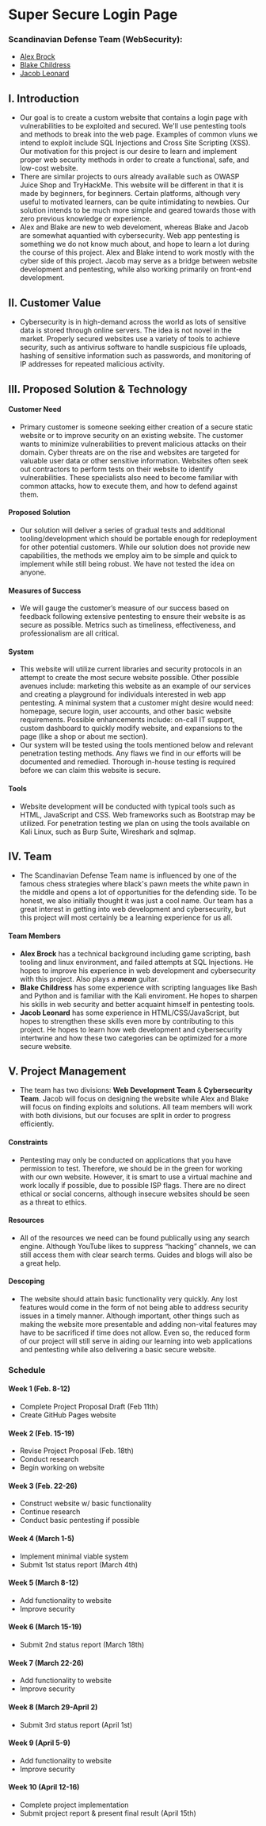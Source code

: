 # Super Secure Login Page
### Scandinavian Defense Team (WebSecurity):
* [Alex Brock](https://github.com/ShrimpyJ)
* [Blake Childress](https://github.com/ObsidianSkin)
* [Jacob Leonard](https://github.com/jacobleonard545)


## I. Introduction
* Our goal is to create a custom website that contains a login page with vulnerabilities to be exploited and secured. We'll use pentesting tools and methods to break into the web page. Examples of common vluns we intend to exploit include SQL Injections and Cross Site Scripting (XSS). Our motivation for this project is our desire to learn and implement proper web security methods in order to create a functional, safe, and low-cost website.
* There are similar projects to ours already available such as OWASP Juice Shop and TryHackMe. This website will be different in that it is made by beginners, for beginners. Certain platforms, although very useful to motivated learners, can be quite intimidating to newbies. Our solution intends to be much more simple and geared towards those with zero previous knowledge or experience.
* Alex and Blake are new to web develoment, whereas Blake and Jacob are somewhat aquantied with cybersecurity. Web app pentesting is something we do not know much about, and hope to learn a lot during the course of this project. Alex and Blake intend to work mostly with the cyber side of this project. Jacob may serve as a bridge between website development and pentesting, while also working primarily on front-end development.

## II. Customer Value
* Cybersecurity is in high-demand across the world as lots of sensitive data is stored through online servers. The idea is not novel in the market. Properly secured websites use a variety of tools to achieve security, such as antivirus software to handle suspicious file uploads, hashing of sensitive information such as passwords, and monitoring of IP addresses for repeated malicious activity.

## III. Proposed Solution & Technology

#### Customer Need
* Primary customer is someone seeking either creation of a secure static website or to improve security on an existing website. The customer wants to minimize vulnerabilities to prevent malicious attacks on their domain. Cyber threats are on the rise and websites are targeted for valuable user data or other sensitive information. Websites often seek out contractors to perform tests on their website to identify vulnerabilities. These specialists also need to become familiar with common attacks, how to execute them, and how to defend against them.

#### Proposed Solution
* Our solution will deliver a series of gradual tests and additional tooling/development which should be portable enough for redeployment for other potential customers. While our solution does not provide new capabilities, the methods we employ aim to be simple and quick to implement while still being robust. We have not tested the idea on anyone.

#### Measures of Success
* We will gauge the customer’s measure of our success based on feedback following extensive pentesting to ensure their website is as secure as possible. Metrics such as timeliness, effectiveness, and professionalism are all critical.

#### System
* This website will utilize current libraries and security protocols in an attempt to create the most secure website possible. Other possible avenues include: marketing this website as an example of our services and creating a playground for individuals interested in web app pentesting. A minimal system that a customer might desire would need: homepage, secure login, user accounts, and other basic website requirements. Possible enhancements include: on-call IT support, custom dashboard to quickly modify website, and expansions to the page (like a shop or about me section).
* Our system will be tested using the tools mentioned below and relevant penetration testing methods. Any flaws we find in our efforts will be documented and remedied. Thorough in-house testing is required before we can claim this website is secure.

#### Tools
* Website development will be conducted with typical tools such as HTML, JavaScript and CSS. Web frameworks such as Bootstrap may be utilized. For penetration testing we plan on using the tools available on Kali Linux, such as Burp Suite, Wireshark and sqlmap.

## IV. Team
* The Scandinavian Defense Team name is influenced by one of the famous chess strategies where black's pawn meets the white pawn in the middle and opens a lot of opportunities for the defending side. To be honest, we also initially thought it was just a cool name. Our team has a great interest in getting into web development and cybersecurity, but this project will most certainly be a learning experience for us all.
#### Team Members
* **Alex Brock** has a technical background including game scripting, bash tooling and linux environment, and failed attempts at SQL Injections. He hopes to improve his experience in web development and cybersecurity with this project. Also plays a ***mean*** guitar.
* **Blake Childress** has some experience with scripting languages like Bash and Python and is familiar with the Kali enviroment. He hopes to sharpen his skills in web security and better acquaint himself in pentesting tools.
* **Jacob Leonard** has some experience in HTML/CSS/JavaScript, but hopes to strengthen these skills even more by contributing to this project. He hopes to learn how web development and cybersecurity intertwine and how these two categories can be optimized for a more secure website.
## V. Project Management
* The team has two divisions: **Web Development Team** & **Cybersecurity Team**. Jacob will focus on designing the website while Alex and Blake will focus on finding exploits and solutions. All team members will work with both divisions, but our focuses are split in order to progress efficiently.
#### Constraints
* Pentesting may only be conducted on applications that you have permission to test. Therefore, we should be in the green for working with our own website. However, it is smart to use a virtual machine and work locally if possible, due to possible ISP flags. There are no direct ethical or social concerns, although insecure websites should be seen as a threat to ethics.
#### Resources
* All of the resources we need can be found publically using any search engine. Although YouTube likes to suppress “hacking” channels, we can still access them with clear search terms. Guides and blogs will also be a great help.
#### Descoping
* The website should attain basic functionality very quickly. Any lost features would come in the form of not being able to address security issues in a timely manner. Although important, other things such as making the website more presentable and adding non-vital features may have to be sacrificed if time does not allow. Even so, the reduced form of our project will still serve in aiding our learning into web applications and pentesting while also delivering a basic secure website.

### Schedule

#### Week 1 (Feb. 8-12)
* Complete Project Proposal Draft (Feb 11th)
* Create GitHub Pages website
#### Week 2 (Feb. 15-19)
* Revise Project Proposal (Feb. 18th)
* Conduct research
* Begin working on website
#### Week 3 (Feb. 22-26)
* Construct website w/ basic functionality
* Continue research
* Conduct basic pentesting if possible
#### Week 4 (March 1-5)
* Implement minimal viable system
* Submit 1st status report (March 4th)
#### Week 5 (March 8-12)
* Add functionality to website
* Improve security
#### Week 6 (March 15-19)
* Submit 2nd status report (March 18th)
#### Week 7 (March 22-26)
* Add functionality to website
* Improve security
#### Week 8 (March 29-April 2)
* Submit 3rd status report (April 1st)
#### Week 9 (April 5-9)
* Add functionality to website
* Improve security
#### Week 10 (April 12-16)
* Complete project implementation
* Submit project report & present final result (April 15th)
